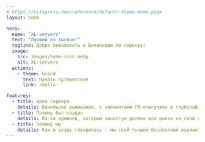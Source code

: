 ```yaml
---
# https://vitepress.dev/reference/default-theme-home-page
layout: home

hero:
  name: "XL-servers"
  text: "Лучший из тысячи!"
  tagline: Добро пожаловать в Википедию по серверу!
  image:
    src: images/home-icon.webp
    alt: XL-servers
  actions:
    - theme: brand
      text: Начать путешествие
      link: /hello

features:
  - title: Идея сервера
    details: Ванильное выживание, с элементами РП-отыгровок и глубочайшим сюжетом, с кастомными механиками как и сюжета, так и самого сервера
  - title: Почему был создан
    details: Из-за админов, которым зачастую далеко все равно на свой сервер, мы создали наш сервер, который основывается на ошибках других серверов и делает один из лучших серверов в СНГ
  - title: Почему мы
    details: Как и везде говорилось - мы твой лучший бесплатный вариант! Мы делаем один из реально хороших сюжеток среди наших конкурентов, умеем управлять сообществом и обеспечиваем адекватную атмосферу среди игроков
---
```


